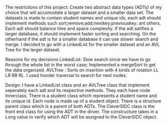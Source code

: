 The restrictions of this project: 
Create two abstract data types (ADTs) of my choice that will accomodate a larger dataset and a smaller data set. The datasets is made to contain student names and unique ids, each adt should implement methods such sort;remove;add;nextkey;previouskey; ant others. Each adt should balance time and space complexity. If the adt satifies a larger database, it should implement faster sorting and searching. On the otherhand if the adt is for a smaller database it can use slower search and merge. I decided to go with a LinkedList for the smaller dataset and an AVL Tree for the larger dataset. 

Reasons for my decisions
LinkedList:
Slow search since we have to go through the whole list in the worst case; Implemented a mergeSort to get the data organized.
AVLTree :
Sorts on insertion with 4 kinds of rotation LL LR RR RL. I used Inorder traversal to search for next nodes.

Design: 
I have a LinkedList class and an AVLTree class that implement seperately each adt and its respective methods. They each have node Innerclass. There is a student class which represents a student name and its unique id. Each node is made up of a student object. There is a structure parent class which is a parent of both ADTs. The CleverSIDC class is the front end class for using the ADT in the driver. The constructure takes in a Long value to verify which ADT will be assigned to the CleverSIDC object. 
